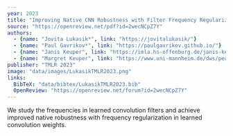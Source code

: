 ```yaml
---
year: 2023
title: "Improving Native CNN Robustness with Filter Frequency Regularization"
source: "https://openreview.net/pdf?id=2wecNCpZ7Y"
authors:
  - {name: "Jovita Lukasik*", link: "https://jovitalukasik/"}
  - {name: "Paul Gavrikov*", link: "https://paulgavrikov.github.io/"}
  - {name: "Janis Keuper", link: "https://imla.hs-offenburg.de/janis-keuper/"}
  - {name: "Margret Keuper", link: "https://www.uni-mannheim.de/dws/people/professors/prof-dr-ing-margret-keuper/"}
publisher: "TMLR 2023"
image: "data/images/LukasikTMLR2023.png"
links:
  BibTeX: "data/bibtex/LukasikTMLR2023.bib"
  OpenReview: "https://openreview.net/forum?id=2wecNCpZ7Y"
---
```

We study the frequencies in learned convolution filters and achieve improved native robustness with frequency regularization in learned convolution weights.
